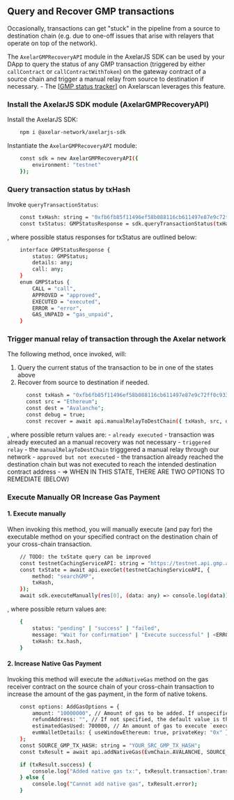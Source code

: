 
## Query and Recover GMP transactions

Occasionally, transactions can get "stuck" in the pipeline from a source to destination chain (e.g. due to one-off issues that arise with relayers that operate on top of the network).

The `AxelarGMPRecoveryAPI` module in the AxelarJS SDK can be used by your DApp to query the status of any GMP transaction (triggered by either `callContract` or `callContractWithToken`) on the gateway contract of a source chain and trigger a manual relay from source to destination if necessary. 
    - The [[GMP status tracker](../gmp-tracker)] on Axelarscan leverages this feature.

### Install the AxelarJS SDK module (AxelarGMPRecoveryAPI)

Install the AxelarJS SDK:

```bash
    npm i @axelar-network/axelarjs-sdk
```

Instantiate the `AxelarGMPRecoveryAPI` module:

```bash
    const sdk = new AxelarGMPRecoveryAPI({
        environment: "testnet"
    });
```
### Query transaction status by txHash

Invoke `queryTransactionStatus`:

```bash
    const txHash: string = "0xfb6fb85f11496ef58b088116cb611497e87e9c72ff0c9333aa21491e4cdd397a";
    const txStatus: GMPStatusResponse = sdk.queryTransactionStatus(txHash);
```
, where possible status responses for txStatus are outlined below:
```bash
    interface GMPStatusResponse {
        status: GMPStatus;
        details: any;
        call: any;
    }
    enum GMPStatus {
        CALL = "call",
        APPROVED = "approved",
        EXECUTED = "executed",
        ERROR = "error",
        GAS_UNPAID = "gas_unpaid",
    }
```

### Trigger manual relay of transaction through the Axelar network

The following method, once invoked, will:
1. Query the current status of the transaction to be in one of the states above
2. Recover from source to destination if needed. 

```bash
      const txHash = "0xfb6fb85f11496ef58b088116cb611497e87e9c72ff0c9333aa21491e4cdd397a";
      const src = "Ethereum";
      const dest = "Avalanche";
      const debug = true;
      const recover = await api.manualRelayToDestChain({ txHash, src, dest, debug })
```
, where possible return values are:
    - `already executed` - transaction was already executed an a manual recovery was not necessary
    - `triggered relay` - the `manualRelayToDestChain` trigggered a manual relay through our network
    - `approved but not executed` - the transaction already reached the destination chain but was not executed to reach the intended destination contract address
        - => WHEN IN THIS STATE, THERE ARE TWO OPTIONS TO REMEDIATE (BELOW)

### Execute Manually OR Increase Gas Payment

#### 1. Execute manually 

When invoking this method, you will manually execute (and pay for) the executable method on your specified contract on the destination chain of your cross-chain transaction.

```bash
    // TODO: the txState query can be improved
    const testnetCachingServiceAPI: string = "https://testnet.api.gmp.axelarscan.io";
    const txState = await api.execGet(testnetCachingServiceAPI, {
        method: "searchGMP",
        txHash,
    });
    await sdk.executeManually(res[0], (data: any) => console.log(data))
```
, where possible return values are:
```bash
    {
        status: "pending" | "success" | "failed",
        message: "Wait for confirmation" | "Execute successful" | <ERROR>,
        txHash: tx.hash,
    }
```

#### 2. Increase Native Gas Payment 

Invoking this method will execute the `addNativeGas` method on the gas receiver contract on the source chain of your cross-chain transaction to increase the amount of the gas payment, in the form of native tokens.

```bash
    const options: AddGasOptions = {
        amount: "10000000", // Amount of gas to be added. If unspecified, sdk will calculate the amount.
        refundAddress: "", // If not specified, the default value is the tx sender address.
        estimatedGasUsed: 700000, // An amount of gas to execute `executeWithToken` or `execute` function of the custom destination contract. If not specified, the default value is 700000.
        evmWalletDetails: { useWindowEthereum: true, privateKey: "0x" }, // A wallet to send an `addNativeGas` transaction. If not specified, the default value is { useWindowEthereum: true}.
    };
    const SOURCE_GMP_TX_HASH: string = "YOUR_SRC_GMP_TX_HASH";
    const txResult = await api.addNativeGas(EvmChain.AVALANCHE, SOURCE_GMP_TX_HASH, options);

    if (txResult.success) {
        console.log("Added native gas tx:", txResult.transaction?.transactionHash);
    } else {
        console.log("Cannot add native gas", txResult.error);
    }
```
